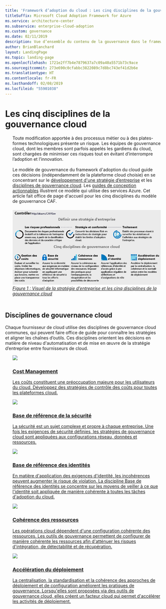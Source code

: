 ```yaml
---
title: 'Framework d’adoption du cloud : Les cinq disciplines de la gouvernance cloud'
titleSuffix: Microsoft Cloud Adoption Framework for Azure
ms.service: architecture-center
ms.subservice: enterprise-cloud-adoption
ms.custom: governance
ms.date: 02/11/2019
description: Vue d’ensemble du contenu de la gouvernance dans le framework d'adoption du cloud
author: BrianBlanchard
layout: LandingPage
ms.topic: landing-page
ms.openlocfilehash: 1721e2ff7b4e7879637a7c09a40a5571b73c9ace
ms.sourcegitcommit: 273e690c0cfabbc3822089c7d8bc743ef41d2b6e
ms.translationtype: HT
ms.contentlocale: fr-FR
ms.lasthandoff: 02/08/2019
ms.locfileid: "55901038"
---
```

# <a name="the-five-disciplines-of-cloud-governance"></a>Les cinq disciplines de la gouvernance cloud

<!-- markdownlint-disable MD033 -->

<ul class="panelContent cardsI">
<li style="display: flex; flex-direction: column;">
    <div class="cardSize">
        <div class="cardPadding" style="padding-bottom:10px;">
            <div class="card" style="padding-bottom:10px;">
                <div class="cardText" style="padding-left:0px;">
Toute modification apportée à des processus métier ou à des plates-formes technologiques présente un risque. Les équipes de gouvernance cloud, dont les membres sont parfois appelés les gardiens du cloud, sont chargées de minimiser ces risques tout en évitant d’interrompre l’adoption et l’innovation.<br/><br/>Le modèle de gouvernance du framework d'adoption du cloud guide ces décisions (indépendamment de la plateforme cloud choisie) en se concentrant sur le <a href="#corporate-policy">développement d'une stratégie d’entreprise</a> et les <a href="#disciplines-of-cloud-governance">disciplines de gouvernance cloud</a>. Les <a href="#actionable-journeys">guides de conception actionnables</a> illustrent ce modèle qui utilise des services Azure. Cet article fait office de page d'accueil pour les cinq disciplines du modèle de gouvernance CAF.
                </div>
            </div>
        </div>
    </div>
</li>
<li style="display: flex; flex-direction: column;">
    <a href="../_images/operational-transformation-govern-highres.png" style="display: flex; flex-direction: column; flex: 1 0 auto;">
        <div class="cardSize">
            <div class="cardPadding" style="padding-bottom:10px;">
                <div class="card" style="padding-bottom:10px;">
                    <div class="cardText" style="padding-left:0px;">
<img src="../_images/operational-transformation-govern-highres.png" alt="Diagram of the CAF governance model: Corporate policy and governance disciplines">
<br>
<i>Figure 1 : Visuel de la stratégie d’entreprise et les cinq disciplines de la gouvernance cloud</i>
                    </div>
                </div>
            </div>
        </div>
    </a>
</li>
</ul>

<!-- markdownlint-enable MD033 -->

## <a name="disciplines-of-cloud-governance"></a>Disciplines de gouvernance cloud

Chaque fournisseur de cloud utilise des disciplines de gouvernance cloud communes, qui peuvent faire office de guide pour connaître les stratégies et aligner les chaînes d’outils. Ces disciplines orientent les décisions en matière de niveau d'automatisation et de mise en œuvre de la stratégie d’entreprise entre fournisseurs de cloud.

<!-- markdownlint-disable MD033 -->

<ul class="panelContent cardsA">
<li style="display: flex; flex-direction: column;">
    <a href="./cost-management/overview.md" style="display: flex; flex-direction: column; flex: 1 0 auto;">
        <div class="cardSize" style="flex: 1 0 auto; display: flex;">
            <div class="cardPadding" style="display: flex;">
                <div class="card">
                    <div class="cardImageOuter">
                        <div class="cardImage">
                            <img src="../_images/governance/cost-management.png" class="x-hidden-focus"/>
                        </div>
                    </div>
                    <div class="cardText">
                        <h3>Cost Management</h3>
                        <p>Les coûts constituent une préoccupation majeure pour les utilisateurs du cloud. Développez des stratégies de contrôle des coûts pour toutes les plateformes cloud.</p>
                    </div>
                </div>
            </div>
        </div>
    </a>
</li>
<li style="display: flex; flex-direction: column;">
    <a href="./security-baseline/overview.md" style="display: flex; flex-direction: column; flex: 1 0 auto;">
        <div class="cardSize" style="flex: 1 0 auto; display: flex;">
            <div class="cardPadding" style="display: flex;">
                <div class="card">
                    <div class="cardImageOuter">
                        <div class="cardImage">
                            <img src="../_images/governance/security-baseline.png" class="x-hidden-focus"/>
                        </div>
                    </div>
                    <div class="cardText">
                        <h3>Base de référence de la sécurité</h3>
                        <p>La sécurité est un sujet complexe et propre à chaque entreprise. Une fois les exigences de sécurité définies, les stratégies de gouvernance cloud sont appliquées aux configurations réseau, données et ressources.</p>
                    </div>
                </div>
            </div>
        </div>
    </a>
</li>
<li style="display: flex; flex-direction: column;">
    <a href="./identity-baseline/overview.md" style="display: flex; flex-direction: column; flex: 1 0 auto;">
        <div class="cardSize" style="flex: 1 0 auto; display: flex;">
            <div class="cardPadding" style="display: flex;">
                <div class="card">
                    <div class="cardImageOuter">
                        <div class="cardImage">
                            <img src="../_images/governance/identity-baseline.png" class="x-hidden-focus"/>
                        </div>
                    </div>
                    <div class="cardText">
                        <h3>Base de référence des identités</h3>
                        <p>En matière d'application des exigences d'identité, les incohérences peuvent augmenter le risque de violation. La discipline Base de référence des identités se concentre sur les moyens de veiller à ce que l'identité soit appliquée de manière cohérente à toutes les tâches d'adoption du cloud.</p>
                    </div>
                </div>
            </div>
        </div>
    </a>
</li>
<li style="display: flex; flex-direction: column;">
    <a href="./resource-consistency/overview.md" style="display: flex; flex-direction: column; flex: 1 0 auto;">
        <div class="cardSize" style="flex: 1 0 auto; display: flex;">
            <div class="cardPadding" style="display: flex;">
                <div class="card">
                    <div class="cardImageOuter">
                        <div class="cardImage">
                            <img src="../_images/governance/resource-consistency.png" class="x-hidden-focus"/>
                        </div>
                    </div>
                    <div class="cardText">
                        <h3>Cohérence des ressources</h3>
                        <p>Les opérations cloud dépendent d'une configuration cohérente des ressources. Les outils de gouvernance permettent de configurer de manière cohérente les ressources afin d'atténuer les risques d'intégration, de détectabilité et de récupération.</p>
                    </div>
                </div>
            </div>
        </div>
    </a>
</li>
<li style="display: flex; flex-direction: column;">
    <a href="./deployment-acceleration/overview.md" style="display: flex; flex-direction: column; flex: 1 0 auto;">
        <div class="cardSize" style="flex: 1 0 auto; display: flex;">
            <div class="cardPadding" style="display: flex;">
                <div class="card">
                    <div class="cardImageOuter">
                        <div class="cardImage">
                            <img src="../_images/governance/deployment-acceleration.png" class="x-hidden-focus"/>
                        </div>
                    </div>
                    <div class="cardText">
                        <h3>Accélération du déploiement</h3>
                        <p>La centralisation, la standardisation et la cohérence des approches de déploiement et de configuration améliorent les pratiques de gouvernance. Lorsqu'elles sont proposées via des outils de gouvernance cloud, elles créent un facteur cloud qui permet d'accélérer les activités de déploiement.</p>
                    </div>
                </div>
            </div>
        </div>
    </a>
</li>
</ul>

<!-- markdownlint-enable MD033 -->
